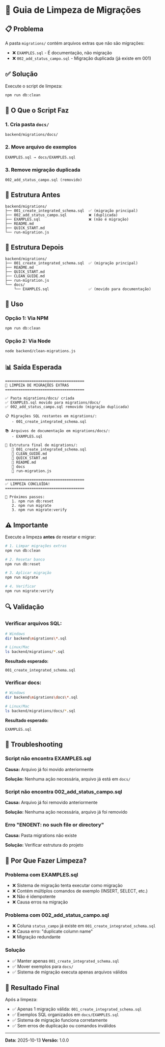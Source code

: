 # 🧹 Guia de Limpeza de Migrações

## 📋 Problema

A pasta `migrations/` contém arquivos extras que não são migrações:
- ❌ `EXAMPLES.sql` - É documentação, não migração
- ❌ `002_add_status_campo.sql` - Migração duplicada (já existe em 001)

## ✅ Solução

Execute o script de limpeza:

```bash
npm run db:clean
```

## 🎯 O Que o Script Faz

### 1. Cria pasta `docs/`
```
backend/migrations/docs/
```

### 2. Move arquivo de exemplos
```
EXAMPLES.sql → docs/EXAMPLES.sql
```

### 3. Remove migração duplicada
```
002_add_status_campo.sql (removido)
```

## 📂 Estrutura Antes

```
backend/migrations/
├── 001_create_integrated_schema.sql  ✅ (migração principal)
├── 002_add_status_campo.sql          ❌ (duplicada)
├── EXAMPLES.sql                      ❌ (não é migração)
├── README.md
├── QUICK_START.md
└── run-migration.js
```

## 📂 Estrutura Depois

```
backend/migrations/
├── 001_create_integrated_schema.sql  ✅ (migração principal)
├── README.md
├── QUICK_START.md
├── CLEAN_GUIDE.md
├── run-migration.js
└── docs/
    └── EXAMPLES.sql                  ✅ (movido para documentação)
```

## 🚀 Uso

### Opção 1: Via NPM
```bash
npm run db:clean
```

### Opção 2: Via Node
```bash
node backend/clean-migrations.js
```

## 📊 Saída Esperada

```
====================================
🧹 LIMPEZA DE MIGRAÇÕES EXTRAS
====================================

✅ Pasta migrations/docs/ criada
✅ EXAMPLES.sql movido para migrations/docs/
✅ 002_add_status_campo.sql removido (migração duplicada)

📋 Migrações SQL restantes em migrations/:
   - 001_create_integrated_schema.sql

📚 Arquivos de documentação em migrations/docs/:
   - EXAMPLES.sql

📂 Estrutura final de migrations/:
   📄 001_create_integrated_schema.sql
   📄 CLEAN_GUIDE.md
   📄 QUICK_START.md
   📄 README.md
   📁 docs
   📄 run-migration.js

====================================
✅ LIMPEZA CONCLUÍDA!
====================================

📌 Próximos passos:
   1. npm run db:reset
   2. npm run migrate
   3. npm run migrate:verify
```

## ⚠️ Importante

Execute a limpeza **antes** de resetar e migrar:

```bash
# 1. Limpar migrações extras
npm run db:clean

# 2. Resetar banco
npm run db:reset

# 3. Aplicar migração
npm run migrate

# 4. Verificar
npm run migrate:verify
```

## 🔍 Validação

### Verificar arquivos SQL:
```bash
# Windows
dir backend\migrations\*.sql

# Linux/Mac
ls backend/migrations/*.sql
```

**Resultado esperado:**
```
001_create_integrated_schema.sql
```

### Verificar docs:
```bash
# Windows
dir backend\migrations\docs\*.sql

# Linux/Mac
ls backend/migrations/docs/*.sql
```

**Resultado esperado:**
```
EXAMPLES.sql
```

## 🐛 Troubleshooting

### Script não encontra EXAMPLES.sql
**Causa:** Arquivo já foi movido anteriormente

**Solução:** Nenhuma ação necessária, arquivo já está em `docs/`

### Script não encontra 002_add_status_campo.sql
**Causa:** Arquivo já foi removido anteriormente

**Solução:** Nenhuma ação necessária, arquivo já foi removido

### Erro "ENOENT: no such file or directory"
**Causa:** Pasta migrations não existe

**Solução:** Verificar estrutura do projeto

## 📝 Por Que Fazer Limpeza?

### Problema com EXAMPLES.sql
- ❌ Sistema de migração tenta executar como migração
- ❌ Contém múltiplos comandos de exemplo (INSERT, SELECT, etc.)
- ❌ Não é idempotente
- ❌ Causa erros na migração

### Problema com 002_add_status_campo.sql
- ❌ Coluna `status_campo` já existe em `001_create_integrated_schema.sql`
- ❌ Causa erro: "duplicate column name"
- ❌ Migração redundante

### Solução
- ✅ Manter apenas `001_create_integrated_schema.sql`
- ✅ Mover exemplos para `docs/`
- ✅ Sistema de migração executa apenas arquivos válidos

## 🎉 Resultado Final

Após a limpeza:
- ✅ Apenas 1 migração válida: `001_create_integrated_schema.sql`
- ✅ Exemplos SQL organizados em `docs/EXAMPLES.sql`
- ✅ Sistema de migração funciona corretamente
- ✅ Sem erros de duplicação ou comandos inválidos

---

**Data:** 2025-10-13
**Versão:** 1.0.0

